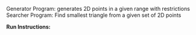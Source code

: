 Generator Program: generates 2D points in a given range with restrictions
Searcher Program: Find smallest triangle from a given set of 2D points

**Run Instructions:**

